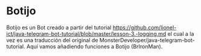 # Botijo
Botijo es un Bot creado a partir del tutorial https://github.com/lionel-ict/java-telegram-bot-tutorial/blob/master/lesson-3.-logging.md el cual a la vez es una traducción del original de MonsterDeveloper/java-telegram-bot-tutorial. Aquí vamos añadiendo funciones a Botijo (BrIronMan).
